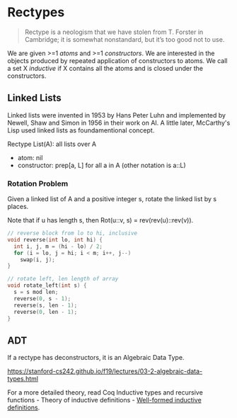 # Rectypes

> Rectype is a neologism that we have stolen from T. Forster in Cambridge; it is somewhat nonstandard, but it’s too good not to use.

We are given >=1 *atoms* and >=1 *constructors*. We are interested in the objects produced by repeated application of constructors to atoms.
We call a set X *inductive* if X contains all the atoms and is closed under the constructors.

## Linked Lists

Linked lists were invented in 1953 by Hans Peter Luhn and implemented by Newell, Shaw and Simon in 1956 in their work on AI.
A little later, McCarthy's Lisp used linked lists as foundamentional concept.

Rectype List(A): all lists over A

- atom: nil
- constructor: prep[a, L] for all a in A (other notation is a::L)

### Rotation Problem

Given a linked list of A and a positive integer s, rotate the linked list by s places.

Note that if u has length s, then Rot(u::v, s) = rev(rev(u)::rev(v)).

```c
// reverse block from lo to hi, inclusive
void reverse(int lo, int hi) {
  int i, j, m = (hi - lo) / 2;
  for (i = lo, j = hi; i < m; i++, j--)
    swap(i, j);
}

// rotate left, len length of array
void rotate_left(int s) {
  s = s mod len;
  reverse(0, s - 1);
  reverse(s, len - 1);
  reverse(0, len - 1);
}
```

## ADT

If a rectype has deconstructors, it is an Algebraic Data Type.

https://stanford-cs242.github.io/f19/lectures/03-2-algebraic-data-types.html

For a more detailed theory, read Coq Inductive types and recursive functions - Theory of inductive definitions - [Well-formed inductive definitions](https://coq.inria.fr/refman/language/core/inductive.html#well-formed-inductive-definitions).
